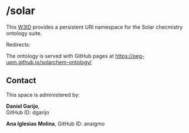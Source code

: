 

# /solar
This [W3ID](https://w3id.org) provides a persistent URI namespace for the Solar checmistry ontology suite.


Redirects: 

The ontology is served with GitHub pages at https://oeg-upm.github.io/solarchem-ontology/


## Contact
This space is administered by:  

**Daniel Garijo**,   
GitHub ID: dgarijo

**Ana Iglesias Molina**, 
GitHub ID: anaigmo


